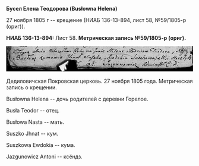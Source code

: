 **Бусел Елена Теодорова (Busłowna Helena)**

27 ноября 1805 г -- крещение (НИАБ 136-13-894, лист 58, №59/1805-р
(ориг)).

**НИАБ 136-13-894:** Лист 58. **Метрическая запись №59/1805-р (ориг).**

![](./media/07631b5886cb364ac4e51ff17a15a792483f2694.png)

Дедиловичская Покровская церковь. 27 ноября 1805 года. Метрическая
запись о крещении.

Busłowna Helena -- дочь родителей с деревни Горелое.

Busła Teodor -- отец.

Busłowa Nasta -- мать.

Suszko Jhnat -- кум.

Suszkowa Ewdokia -- кума.

Jazgunowicz Antoni -- ксёндз.
